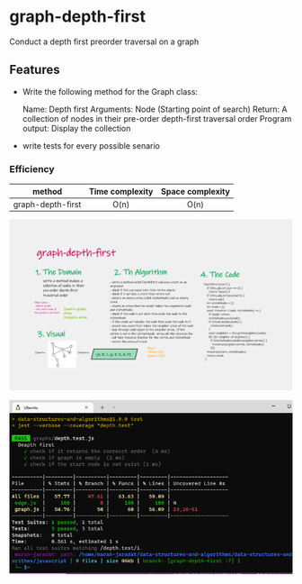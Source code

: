 # graph-depth-first

Conduct a depth first preorder traversal on a graph

## Features

- Write the following method for the Graph class:

    Name: Depth first
    Arguments: Node (Starting point of search)
    Return: A collection of nodes in their pre-order depth-first traversal order
    Program output: Display the collection
  
- write tests for every possible senario

### Efficiency

| method|Time complexity |Space complexity | 
| :---: | :---: | :---: |
|graph-depth-first|O(n)| O(n)|


![whiteboard](../assets/depthGraph.png)

![test](../assets/depthTest.png)
